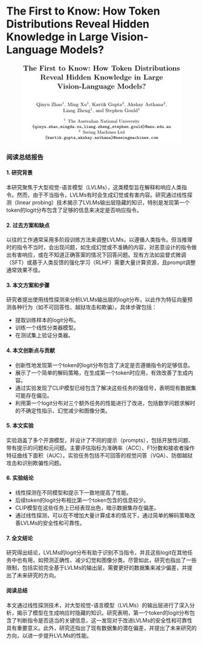 # The First to Know: How Token Distributions Reveal Hidden Knowledge in Large Vision-Language Models?

<figure><img src="../.gitbook/assets/image (2) (1) (1) (1) (1) (1) (1) (1) (1).png" alt=""><figcaption></figcaption></figure>

### 阅读总结报告

#### 1. 研究背景

本研究聚焦于大型视觉-语言模型（LVLMs），这类模型旨在解释和响应人类指令。然而，由于不当指令，LVLMs有时会生成幻觉或有害内容。研究通过线性探测（linear probing）技术揭示了LVLMs输出层隐藏的知识，特别是发现第一个token的logit分布包含了足够的信息来决定是否响应指令。

#### 2. 过去方案和缺点

以往的工作通常采用多阶段训练方法来调整LVLMs，以遵循人类指令。但当推理时的指令不当时，会出现问题，如生成幻觉或不准确的内容，对恶意设计的指令做出有害响应，或在不知道正确答案的情况下回答问题。现有方法如监督式微调（SFT）或基于人类反馈的强化学习（RLHF）需要大量计算资源，且prompt调整通常效果不佳。

#### 3. 本文方案和步骤

研究者提出使用线性探测来分析LVLMs输出层的logit分布，以此作为特征向量预测各种行为（如不可回答性、越狱攻击和欺骗）。具体步骤包括：

* 提取训练样本的logit分布。
* 训练一个线性分类器模型。
* 在测试集上验证分类器。

#### 4. 本文创新点与贡献

* 创新性地发现第一个token的logit分布包含了决定是否遵循指令的足够信息。
* 展示了一个简单的解码策略，在生成第一个token时应用，有效改善了生成内容。
* 通过实验发现了CLIP模型已经包含了解决这些任务的强信号，表明现有数据集可能存在偏见。
* 利用第一个logit分布对三个额外任务的性能进行了改进，包括数学问题求解时的不确定性指示、幻觉减少和图像分类。

#### 5. 本文实验

实验涵盖了多个开源模型，并设计了不同的提示（prompts），包括开放性问题、带有提示的问题和元问题。主要评估指标为准确率（ACC）、F1分数和接收者操作特征曲线下面积（AUC）。实验任务包括不可回答的视觉问答（VQA）、防御越狱攻击和识别欺骗性问题。

#### 6. 实验结论

* 线性探测在不同模型和提示下一致地提高了性能。
* 后续token的logit分布相比第一个token包含的信息较少。
* CLIP模型在这些任务上已经表现出色，暗示数据集存在偏差。
* 通过线性探测，可以在不增加大量计算成本的情况下，通过简单的解码策略改善LVLMs的安全性和可靠性。

#### 7. 全文结论

研究得出结论，LVLMs的logit分布有助于识别不当指令，并且这些logit在其他任务中也有用，如预测正确性、减少幻觉和图像分类。尽管如此，研究也指出了一些限制，包括实验完全基于LVLMs的输出层，需要更好的数据集来减少偏差，并提出了未来研究的方向。

#### 阅读总结

本文通过线性探测技术，对大型视觉-语言模型（LVLMs）的输出层进行了深入分析，揭示了模型在生成响应时隐藏的知识。研究表明，第一个token的logit分布包含了判断指令是否适当的关键信息，这一发现对于改进LVLMs的安全性和可靠性具有重要意义。此外，研究还指出了现有数据集的潜在偏差，并提出了未来研究的方向，以进一步提升LVLMs的性能。
